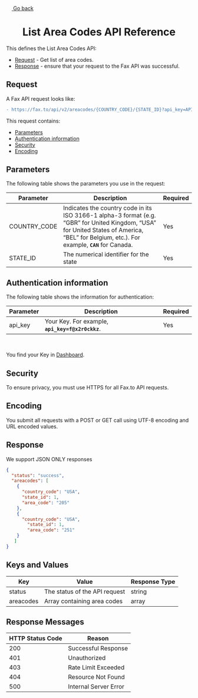 <a href="#"><img width="15px" height="15px" src="https://image.flaticon.com/icons/svg/1/1453.svg" /> <a href="./../../../README.md#7-list-area-codes"> Go back</a></a>

<h1 align="center">List Area Codes API Reference</h1>

This defines the List Area Codes API:

* [Request](#request) - Get list of area codes.
* [Response](#response) - ensure that your request to the Fax API was successful.

## Request

A Fax API request looks like:
```diff
- https://fax.to/api/v2/areacodes/{COUNTRY_CODE}/{STATE_ID}?api_key=API_KEY
```
This request contains:

* [Parameters](#parameters)
* [Authentication information](#authentication-information)
* [Security](#security)
* [Encoding](#encoding)

## Parameters

The following table shows the parameters you use in the request:

| **Parameter** | **Description**                                                                                       | **Required** |
| ------------- | ----------------------------------------------------------------------------------------------------- | ------------ |
| COUNTRY_CODE  | Indicates the country code in its ISO 3166-1 alpha-3 format (e.g. “GBR” for United Kingdom, “USA” for United States of America, “BEL” for Belgium, etc.). For example, **```CAN```** for Canada.                                                                                               | Yes          |
| STATE_ID      | The numerical identifier for the state                                                                | Yes          |

## Authentication information

The following table shows the information for authentication:

| **Parameter** | **Description**                                                                                      | **Required** |
| ------------- | ---------------------------------------------------------------------------------------------------- | ------------ |
| api_key       | Your Key. For example, **```api_key=f@x2r0ckkz```**.                                                 | Yes          |

<br>

You find your Key in [Dashboard](https://api.fax.to/dashboard).

## Security

To ensure privacy, you must use HTTPS for all Fax.to API requests.

## Encoding

You submit all requests with a POST or GET call using UTF-8 encoding and URL encoded values.

## Response

We support JSON ONLY responses

```json
{
  "status": "success",
  "areacodes": [
    {
      "country_code": "USA",
  	  "state_id": 1,
  	  "area_code": "205"
    },
    {
      "country_code": "USA",
	    "state_id": 1,
	    "area_code": "251"
    }
   ]
}
```

## Keys and Values

| **Key**           | **Value**                                                               | **Response Type** |
| ----------------- | ----------------------------------------------------------------------- | ----------------- |
| status            | The status of the API request                                           | string            |
| areacodes         | Array containing area codes                                             | array             |

## Response Messages

| **HTTP Status Code** | **Reason**            |
| -------------------- | --------------------- |
| 200                  | Successful Response   |
| 401                  | Unauthorized          |
| 403                  | Rate Limit Exceeded   |
| 404                  | Resource Not Found    |
| 500                  | Internal Server Error |
